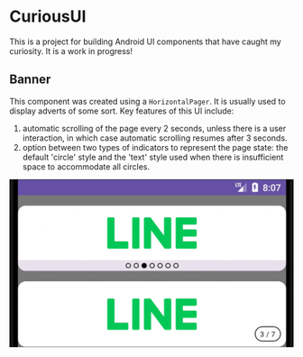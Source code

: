 # CuriousUI
This is a project for building Android UI components that have caught my curiosity. It is a work in 
progress!

## Banner
This component was created using a `HorizontalPager`. It is usually used to display adverts of some
sort. Key features of this UI include:
1. automatic scrolling of the page every 2 seconds, unless there is a user interaction, in which 
case automatic scrolling resumes after 3 seconds.
2. option between two types of indicators to represent the page state: the default 'circle' style 
and the 'text' style used when there is insufficient space to accommodate all circles.

<img src="./readme/banner.gif" width="540" alt="Recording of banner component." />